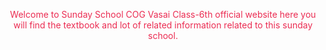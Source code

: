<html>
  <head><title style=color:"EB2C52">Sunday School-Class 6th</title></head
    <body>
    <div>
      <p style="color:EB2C52;text-align:center">Welcome to Sunday School COG Vasai Class-6th official website here you will find the textbook and lot of related information related to this sunday school.</p>
    </div>
      </body>
  </html>
